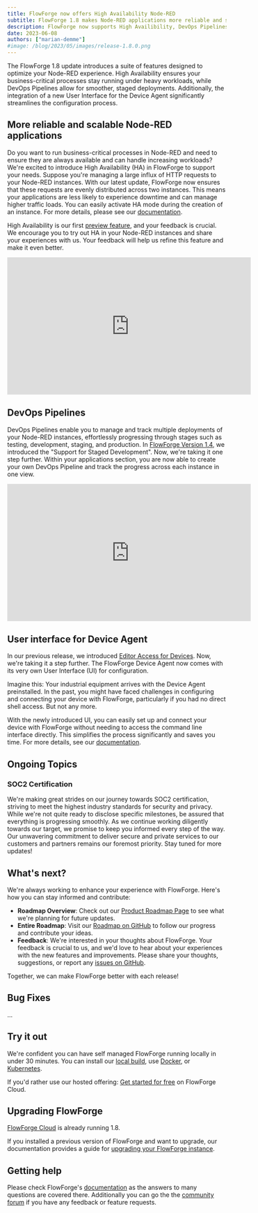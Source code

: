 ```yaml
---
title: FlowForge now offers High Availability Node-RED
subtitle: FlowForge 1.8 makes Node-RED applications more reliable and scalable, plus more streamline deployment pipelines.
description: FlowForge now supports High Availibility, DevOps Pipelines and more
date: 2023-06-08 
authors: ["marian-demme"]
#image: /blog/2023/05/images/release-1.8.0.png
---
```


The FlowForge 1.8 update introduces a suite of features designed to optimize your Node-RED experience. High Availability ensures your business-critical processes stay running under heavy workloads, while DevOps Pipelines allow for smoother, staged deployments. Additionally, the integration of a new User Interface for the Device Agent significantly streamlines the configuration process.

<!--more-->

## More reliable and scalable Node-RED applications
Do you want to run business-critical processes in Node-RED and need to ensure they are always available and can handle increasing workloads? We're excited to introduce High Availability (HA) in FlowForge to support your needs. Suppose you're managing a large influx of HTTP requests to your Node-RED instances. With our latest update, FlowForge now ensures that these requests are evenly distributed across two instances. This means your applications are less likely to experience downtime and can manage higher traffic loads. You can easily activate HA mode during the creation of an instance. For more details, please see our [documentation](...).

High Availability is our first [preview feature](https://flowforge.com/handbook/product/versioning/#preview-features), and your feedback is crucial. We encourage you to try out HA in your Node-RED instances and share your experiences with us. Your feedback will help us refine this feature and make it even better.

<iframe width="560" height="315" src="https://www.youtube.com/embed/zS6P3RR86vE" title="YouTube video player" frameborder="0" allow="accelerometer; autoplay; clipboard-write; encrypted-media; gyroscope; picture-in-picture" allowfullscreen></iframe>

## DevOps Pipelines

DevOps Pipelines enable you to manage and track multiple deployments of your Node-RED instances, effortlessly progressing through stages such as testing, development, staging, and production. In [FlowForge Version 1.4](blog/2023/02/flowforge-1-4-0-released.md),  we introduced the "Support for Staged Development". Now, we're taking it one step further. Within your applications section, you are now able to create your own DevOps Pipeline and track the progress across each instance in one view.

<iframe width="560" height="315" src="https://www.youtube.com/embed/S--viuPhrS8" title="YouTube video player" frameborder="0" allow="accelerometer; autoplay; clipboard-write; encrypted-media; gyroscope; picture-in-picture" allowfullscreen></iframe>

## User interface for Device Agent

In our previous release, we introduced [Editor Access for Devices](blog/2023/05/flowforge-1-7-released.md). Now, we're taking it a step further. The FlowForge Device Agent now comes with its very own User Interface (UI) for configuration.

Imagine this: Your industrial equipment arrives with the Device Agent preinstalled. In the past, you might have faced challenges in configuring and connecting your device with FlowForge, particularly if you had no direct shell access. But not any more.

With the newly introduced UI, you can easily set up and connect your device with FlowForge without needing to access the command line interface directly. This simplifies the process significantly and saves you time. For more details, see our [documentation](https://flowforge.com/docs/user/devices/).

## Ongoing Topics

### SOC2 Certification

We're making great strides on our journey towards SOC2 certification, striving to meet the highest industry standards for security and privacy. While we're not quite ready to disclose specific milestones, be assured that everything is progressing smoothly. As we continue working diligently towards our target, we promise to keep you informed every step of the way. Our unwavering commitment to deliver secure and private services to our customers and partners remains our foremost priority. Stay tuned for more updates!

## What's next?

We're always working to enhance your experience with FlowForge. Here's how you can stay informed and contribute:

- **Roadmap Overview**: Check out our [Product Roadmap Page](https://flowforge.com/product/roadmap/) to see what we're planning for future updates.
- **Entire Roadmap**: Visit our [Roadmap on GitHub](https://github.com/orgs/flowforge/projects/5) to follow our progress and contribute your ideas.
- **Feedback**: We're interested in your thoughts about FlowForge. Your feedback is crucial to us, and we'd love to hear about your experiences with the new features and improvements. Please share your thoughts, suggestions, or report any [issues on GitHub](https://github.com/flowforge/flowforge/issues/new/choose). 

Together, we can make FlowForge better with each release!

## Bug Fixes

...

## Try it out

We're confident you can have self managed FlowForge running locally in under 30 minutes.
You can install our [local build](https://flowforge.com/docs/install/local/), use [Docker](https://flowforge.com/docs/install/docker/), or [Kubernetes](https://flowforge.com/docs/install/kubernetes/).

If you'd rather use our hosted offering: [Get started for free](https://app.flowforge.com/account/create) on FlowForge Cloud.

## Upgrading FlowForge

[FlowForge Cloud](https://app.flowforge.com) is already running 1.8.

If you installed a previous version of FlowForge and want to upgrade, our documentation provides a
guide for [upgrading your FlowForge instance](https://flowforge.com/docs/upgrade/).

## Getting help

Please check FlowForge's [documentation](https://flowforge.com/docs/) as the answers to many questions are covered there. Additionally you can go the the [community forum](https://community.flowforge.com) if you have
any feedback or feature requests.
